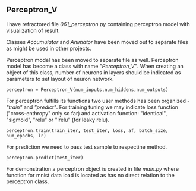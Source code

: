 ##  Perceptron_V

I have refractored file *061_perceptron.py* containing perceptron model with visualization of result.

Classes *Accumulator* and *Animator* have been moved out to separate files as might be used in other projects.

Perceptron model has been moved to separate file as well. Perceptron model has become a class with name 
*"Perceptron_V"*. When creating an object of this class, number of neurons in layers should be indicated as parameters
to set layout of neuron network.

```
perceptron = Perceptron_V(num_inputs,num_hiddens,num_outputs)
```     

For perceptron fulfills its functions two user methods has been organized - *"train"* and *"predict"*. For training tuning
we may indicate loss function ("cross-enthropy" only so far) and activation function: "identical", "sigmoid", "relu" or
"lrelu" (for leaky relu).

```
perceptron.train(train_iter, test_iter, loss, af, batch_size, num_epochs, lr)
```

For prediction we need to pass test sample to respectine method.

```
perceptron.predict(test_iter)
``` 

For demonstration a perceptron object is created in file *main.py* where function for mnist data load is located as has
no direct relation to the perceptron class.
 
